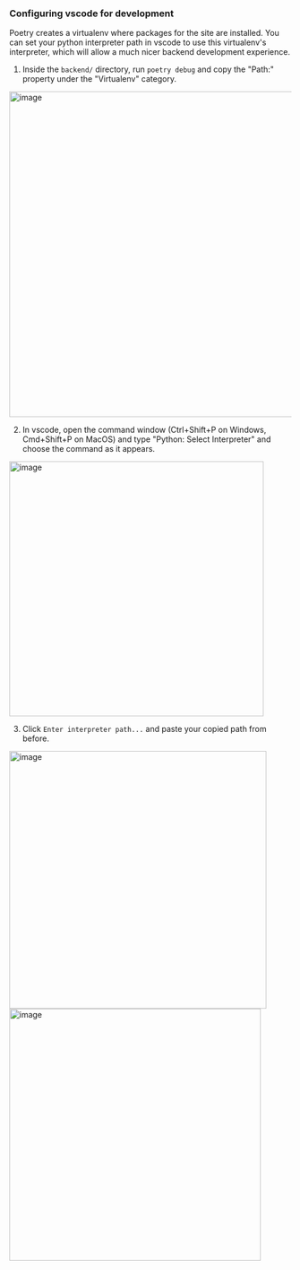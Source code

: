 ### Configuring vscode for development

Poetry creates a virtualenv where packages for the site are installed. You can set your python interpreter path in vscode to use this virtualenv's interpreter, which will allow a much nicer backend development experience.

1. Inside the `backend/` directory, run `poetry debug` and copy the "Path:" property under the "Virtualenv" category.

<img width="580" alt="image" src="https://user-images.githubusercontent.com/2985314/190146150-4ac8ecdd-dcfa-4e8e-a8b2-4913044aa088.png">

2. In vscode, open the command window (Ctrl+Shift+P on Windows, Cmd+Shift+P on MacOS) and type "Python: Select Interpreter" and choose the command as it appears.

<img width="454" alt="image" src="https://user-images.githubusercontent.com/2985314/190146241-9df7da65-9425-465c-9143-c7a8afeb4e53.png">

3. Click `Enter interpreter path...` and paste your copied path from before.

<img width="459" alt="image" src="https://user-images.githubusercontent.com/2985314/190146308-bd4559a8-8587-4896-93a2-64f48ff50b76.png">
<img width="449" alt="image" src="https://user-images.githubusercontent.com/2985314/190146714-b2feb535-d6cd-4113-a889-37cfaa65e7bb.png">
